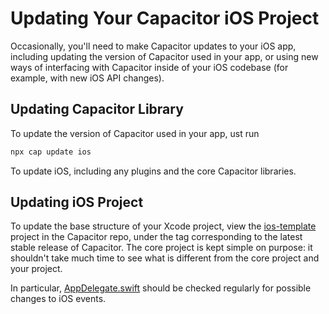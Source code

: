 # Updating Your Capacitor iOS Project

Occasionally, you'll need to make Capacitor updates to your iOS app, including updating the version of Capacitor used in your app, or using new ways of interfacing with Capacitor inside of your iOS codebase (for example, with new iOS API changes).

## Updating Capacitor Library

To update the version of Capacitor used in your app, ust run

```bash
npx cap update ios
```

To update iOS, including any plugins and the core Capacitor libraries.

## Updating iOS Project

To update the base structure of your Xcode project, view the [ios-template](https://github.com/ionic-team/capacitor/tree/master/ios-template) project in the Capacitor repo, under the tag corresponding to the latest stable release of Capacitor. The core project is kept simple on purpose: it shouldn't take much time to see what is different from the core project and your project.

In particular, [AppDelegate.swift](https://github.com/ionic-team/capacitor/blob/master/ios-template/App/App/AppDelegate.swift) should be checked regularly for possible changes to iOS events.
